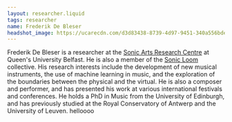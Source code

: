 ```yaml
---
layout: researcher.liquid
tags: researcher
name: Frederik De Bleser
headshot_image: https://ucarecdn.com/d3d83438-8739-4d97-9451-340a556bde31/
---
```

Frederik De Bleser is a researcher at the [Sonic Arts Research Centre](https://www.sarc.qub.ac.uk/) at Queen's University Belfast. He is also a member of the [Sonic Loom](https://www.sonicloom.org/) collective. His research interests include the development of new musical instruments, the use of machine learning in music, and the exploration of the boundaries between the physical and the virtual. He is also a composer and performer, and has presented his work at various international festivals and conferences. He holds a PhD in Music from the University of Edinburgh, and has previously studied at the Royal Conservatory of Antwerp and the University of Leuven. helloooo